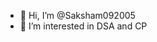 - 👋 Hi, I’m @Saksham092005
- 👀 I’m interested in DSA and CP


<!---
Saksham092005/Saksham092005 is a ✨ special ✨ repository because its `README.md` (this file) appears on your GitHub profile.
You can click the Preview link to take a look at your changes.
--->
